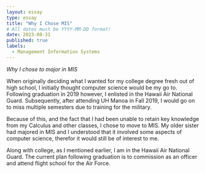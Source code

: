 ```yaml
---
layout: essay
type: essay
title: "Why I Chose MIS"
# All dates must be YYYY-MM-DD format!
date: 2023-08-31
published: true
labels:
  - Management Information Systems
---
```


*Why I chose to major in MIS*

When originally deciding what I wanted for my college degree fresh out of high school, I initially thought computer science would be my go to. Following graduation in 2019 however, I enlisted in the Hawaii Air National Guard. Subsequently, after attending UH Manoa in Fall 2019, I would go on to miss multiple semesters due to training for the military. 

Because of this, and the fact that I had been unable to retain key knowledge from my Calculus and other classes, I chose to move to MIS. My older sister had majored in MIS and I understood that it involved some aspects of computer science, therefor it would still be of interest to me.

Along with college, as I mentioned earlier, I am in the Hawaii Air National Guard. The current plan following graduation is to commission as an officer and attend flight school for the Air Force.

